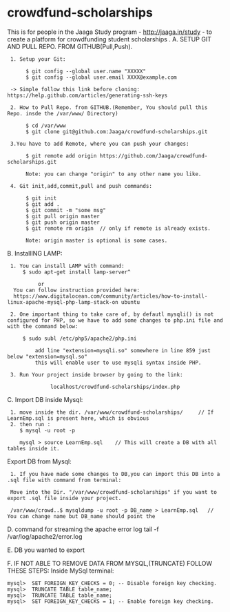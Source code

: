 crowdfund-scholarships
======================

This is for people in the Jaaga Study program - http://jaaga.in/study - to create a platform for crowdfunding student scholarships .
A. SETUP GIT AND PULL REPO. FROM GITHUB(Pull,Push).

     1. Setup your Git:

          $ git config --global user.name "XXXXX"
          $ git config --global user.email XXXX@example.com 
          
     -> Simple follow this link before cloning: https://help.github.com/articles/generating-ssh-keys     

     2. How to Pull Repo. from GITHUB.(Remember, You should pull this Repo. insde the /var/www/ Directory)
          
          $ cd /var/www
          $ git clone git@github.com:Jaaga/crowdfund-scholarships.git

     3.You have to add Remote, where you can push your changes:
   
          $ git remote add origin https://github.com/Jaaga/crowdfund-scholarships.git

          Note: you can change "origin" to any other name you like.

     4. Git init,add,commit,pull and push commands:

          $ git init
          $ git add .
          $ git commit -m "some msg"
          $ git pull origin master
          $ git push origin master
          $ git remote rm origin  // only if remote is already exists.

          Note: origin master is optional is some cases.

B. InstallING LAMP:
     
     1. You can install LAMP with command:
         $ sudo apt-get install lamp-server^

              or
      You can follow instruction provided here:
      https://www.digitalocean.com/community/articles/how-to-install-linux-apache-mysql-php-lamp-stack-on ubuntu

     2. One important thing to take care of, by defautl mysqli() is not configured for PHP, so we have to add some changes to php.ini file and  with the command below:
        
         $ sudo subl /etc/php5/apache2/php.ini

             add line "extension=mysqli.so" somewhere in line 859 just below "extension=mysql.so"
             this will enable user to use mysqli syntax inside PHP.

     3. Run Your project inside browser by going to the link: 

                  localhost/crowdfund-scholarships/index.php

C. Import DB inside Mysql:

     1. move inside the dir. /var/www/crowdfund-scholarships/     // If LearnEmp.sql is present here, which is obvious
     2. then run :
        $ mysql -u root -p 
      
        mysql > source LearnEmp.sql    // This will create a DB with all tables inside it.
   
   Export DB from Mysql:

     1. If you have made some changes to DB,you can import this DB into a .sql file with command from terminal:

     Move into the Dir. "/var/www/crowdfund-scholarships" if you want to export .sql file inside your project.  

     /var/www/crowd..$ mysqldump -u root -p DB_name > LearnEmp.sql   // You can change name but DB_name should point the 

D. command for streaming the apache error log 
tail -f /var/log/apache2/error.log


E. DB you wanted to export 

F. IF NOT ABLE TO REMOVE DATA FROM MYSQL,(TRUNCATE) FOLLOW THESE STEPS:
    Inside MySql terminal:

    mysql>  SET FOREIGN_KEY_CHECKS = 0; -- Disable foreign key checking.
    mysql>  TRUNCATE TABLE table_name;
    mysql>  TRUNCATE TABLE table_name;
    mysql>  SET FOREIGN_KEY_CHECKS = 1; -- Enable foreign key checking.



